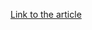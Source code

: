 [Link to the article](https://blog.sucuri.net/2022/05/x-cart-skimmer-with-dom-based-obfuscation.html)
